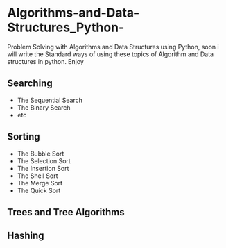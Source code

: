 # Algorithms-and-Data-Structures_Python-
Problem Solving with Algorithms and Data Structures using Python,
soon i will write the Standard ways of using these topics of Algorithm and Data structures in python.
Enjoy

## Searching
* The Sequential Search
* The Binary Search
* etc

## Sorting
* The Bubble Sort
* The Selection Sort
* The Insertion Sort
* The Shell Sort
* The Merge Sort
* The Quick Sort



## Trees and Tree Algorithms
## Hashing






